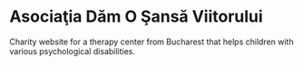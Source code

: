 Asociaţia Dăm O Şansă Viitorului
================================

Charity website for a therapy center from Bucharest that helps children with various psychological disabilities.
